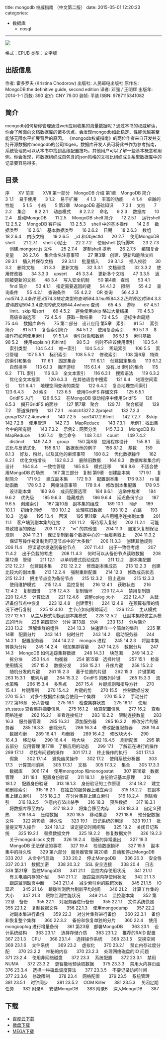 title: mongodb 权威指南 （中文第二版）
date: 2015-05-01 12:20:23
categories:
  - 数据库
    - nosql
---

![](http://img5.douban.com/lpic/s28015838.jpg)

格式：EPUB
类型：文字版

<!--more-->

## 出版信息 ##

作者: 霍多罗夫 (Kristina Chodorow) 
出版社: 人民邮电出版社
原作名: MongoDB:the definitive guide, second edition
译者: 邓强 / 王明辉 
出版年: 2014-1-1
页数: 390
定价: CNY 79.00
装帧: 平装
ISBN: 9787115341082

## 简介 ##

mongodb如何帮你管理通过web应用收集的海量数据呢？通过本书的权威解读，你会了解面向文档数据库的诸多优点，会发现mongodb如此稳定、性能优越甚至能够无限水平扩展背后的原因。
《mongodb权威指南》的两位作者来自开发并支持开源数据库mongodb的公司10gen。数据库开发人员可将此书作为参考指南，系统管理员可以从本书中找到高级配置技巧，其他用户可以了解一些基本概念和用例。你会发现，将数据组织成自包含的json风格的文档比组织成关系型数据库中的记录要容易得多。

## 目录 ##

序　　XV
前言　　XVII
第一部分　MongoDB 介绍
第1章　MongoDB 简介　　3
1.1 　易于使用　　3
1.2 　易于扩展　　4
1.3 　丰富的功能　　4
1.4 　卓越的性能　　5
1.5 　小结　　5
第2章　MongoDB 基础知识　　7
2.1 　文档　　7
2.2 　集合　　8
2.2.1 　动态模式　　8
2.2.2 　命名　　9
2.3 　数据库　　10
2.4 　启动MongoDB　　11
2.5 　MongoDB shell 简介　　12
2.5.1 　运行shell　　12
2.5.2 　MongoDB 客户端　　13
2.5.3 　shell 中的基本操作　　14
2.6 　数据类型　　16
2.6.1 　基本数据类型　　16
2.6.2 　日期　　18
2.6.3 　数组　　18
2.6.4 　内嵌文档　　19
2.6.5 　_id 和ObjectId　　20
2.7 　使用MongoDB shell　　21
2.7.1 　shell 小贴士　　22
2.7.2 　使用shell 执行脚本　　23
2.7.3 　创建.mongorc.js 文件　　25
2.7.4 　定制shell 提示　　26
2.7.5 　编辑复合变量　　26
2.7.6 　集合命名注意事项　　27
第3章　创建、更新和删除文档　　29
3.1 　插入并保存文档　　29
3.1.1 　批量插入　　29
3.1.2 　插入校验　　30
3.2 　删除文档　　31
3.3 　更新文档　　32
3.3.1 　文档替换　　32
3.3.2 　使用修改器　　34
3.3.3 　upsert　　45
3.3.4 　更新多个文档　　47
3.3.5 　返回被更新的文档　　48
3.4 　写入安全机制　　50
第4章　查询　　53
4.1 　find 简介　　53
4.1.1 　指定需要返回的键　　54
4.1.2 　限制　　55
4.2 　查询条件　　55
4.2.1 　查询条件　　55
4.2.2 　OR 查询　　56
4.2.3 　$not　　57
4.2.4 　条件语义　　57
4.3 　特定类型的查询　　58
4.3.1 　null　　58
4.3.2 　正则表达式　　59
4.3.3 　查询数组　　59
4.3.4 　查询内嵌文档　　64
4.4 　$where 查询　　65
4.5 　游标　　67
4.5.1 　limit、skip 和sort　　69
4.5.2 　避免使用skip 略过大量结果　　70
4.5.3 　高级查询选项　　72
4.5.4 　获取一致结果　　73
4.5.5 　游标生命周期　　75
4.6 　数据库命令　　75
第二部分　设计应用
第5章　索引　　81
5.1 　索引简介　　81
5.1.1 　复合索引简介　　84
5.1.2 　使用复合索引　　90
5.1.3 　$ 操作符如何使用索引　　91
5.1.4 　索引对象和数组　　96
5.1.5 　索引基数　　98
5.2 　使用explain() 和hint() 　　98
5.3 　何时不应该使用索引　　103
5.4 　索引类型　　104
5.4.1 　唯一索引　　104
5.4.2 　稀疏索引　　106
5.5 　索引管理　　107
5.5.1 　标识索引　　108
5.5.2 　修改索引　　108
第6章　特殊的索引和集合 　　111
6.1 　固定集合　　 　111
6.1.1 　创建固定集合　　113
6.1.2 　自然排序　　113
6.1.3 　循环游标　　115
6.1.4 　没有_id 索引的集合　　115
6.2 　TTL 索引　　116
6.3 　全文本索引　　116
6.3.1 　搜索语法　　119
6.3.2 　优化全文本搜索　　120
6.3.3 　在其他语言中搜索　　121
6.4 　地理空间索引　　121
6.4.1 　地理空间查询的类型　　122
6.4.2 　复合地理空间索引　　123
6.4.3　　2d 索引　　123
6.5 　使用GridFS 存储文件　　125
6.5.1 　GridFS 入门　　126
6.5.2 　在MongoDB 驱动程序中使用GridFS　　126
6.5.3 　揭开GridFS 的面纱　　127
第7章　聚合　　129
7.1 　聚合框架　　129
7.2 　管道操作符　　131
7.2.1 　$match　　132
7.2.2 　$project　　132
7.2.3 　$group　　137
7.2.4 　$unwind　　140
7.2.5 　$sort　　141
7.2.6 　$limit　　142
7.2.7 　$skip　　142
7.2.8 　使用管道　　142
7.3 　MapReduce　　143
7.3.1 　示例1：找出集合中的所有键　　143
7.3.2 　示例2：网页分类　　145
7.3.3 　MongoDB 和MapReduce　　146
7.4 　聚合命令　　148
7.4.1 　count　　149
7.4.2 　distinct　　149
7.4.3 　group　　150
第8章　应用程序设计　　155
8.1 　范式化与反范式化　　155
8.1.1 　数据表示的例子　　156
8.1.2 　基数　　159
8.1.3 　好友、粉丝，以及其他的麻烦事项　　160
8.2 　优化数据操作　　162
8.2.1 　优化文档增长　　162
8.2.2 　删除旧数据　　164
8.3 　数据库和集合的设计　　164
8.4 　一致性管理　　165
8.5 　模式迁移　　166
8.6 　不适合使用MongoDB 的场景　　167
第三部分　复制
第9章　创建副本集　　171
9.1 　复制简介　　171
9.2 　建立副本集　　172
9.3 　配置副本集　　176
9.3.1 　rs 辅助函数　　178
9.3.2 　网络注意事项　　178
9.4 　修改副本集配置　　178
9.5 　设计副本集　　180
9.6 　成员配置选项　　184
9.6.1 　选举仲裁者　　184
9.6.2 　优先级　　185
9.6.3 　隐藏成员　　186
9.6.4 　延迟备份节点　　187
9.6.5 　创建索引　　187
第10章　副本集的组成　　189
10.1 　同步　　189
10.1.1 　初始化同步　　190
10.1.2 　处理陈旧数据　　193
10.2 　心跳　　193
10.3 　选举　　195
10.4 　回滚　　195
第11章　从应用程序连接副本集　　201
11.1 　客户端到副本集的连接　　201
11.2 　等待写入复制　　202
11.2.1 　可能导致错误的原因　　203
11.2.2 　"w" 的其他值　　204
11.3 　自定义复制保证规则　　204
11.3.1 　保证复制到每个数据中心的一台服务器上　　204
11.3.2 　保证写操作被复制到可见节点中的“大多数”　　206
11.3.3 　创建其他规则　　206
11.4 　将读请求发送到备份节点　　207
11.4.1 　出于一致性考虑　　207
11.4.2 　出于负载的考虑　　208
11.4.3 　何时可以从备份节点读取数据　　208
第12章　管理　　211
12.1 　以单机模式启动成员　　211
12.2 　副本集配置　　212
12.2.1 　创建副本集　　212
12.2.2 　修改副本集成员　　213
12.2.3 　创建比较大的副本集　　213
12.2.4 　强制重新配置　　214
12.3 　修改成员状态　　215
12.3.1 　把主节点变为备份节点　　215
12.3.2 　阻止选举　　215
12.3.3 　使用维护模式　　215
12.4 　监控复制　　216
12.4.1 　获取状态　　216
12.4.2 　复制图谱　　218
12.4.3 　复制循环　　220
12.4.4 　禁用复制链　　220
12.4.5 　计算延迟　　221
12.4.6 　调整oplog 大小　　222
12.4.7 　从延迟备份节点中恢复　　223
12.4.8 　创建索引　　224
12.4.9 　在预算有限的情况下进行复制　　225
12.4.10 　主节点如何跟踪延迟　　226
12.5 　主从模式　　227
12.5.1 　从主从模式切换到副本集模式　　228
12.5.2 　让副本集模仿主从模式的行为　　228
第四部分　分片
第13章　分片　　233
13.1 　分片简介　　233
13.2 　理解集群的组件　　234
13.3 　快速建立一个简单的集群　　235
第14章　配置分片　　243
14.1 　何时分片　　243
14.2 　启动服务器　　244
14.2.1 　配置服务器　　244
14.2.2 　mongos 进程　　245
14.2.3 　将副本集转换为分片　　245
14.2.4 　增加集群容量　　247
14.2.5 　数据分片　　247
14.3 　MongoDB 如何追踪集群数据　　248
14.3.1 　块范围　　249
14.3.2 　拆分块　　250
14.4 　均衡器　　254
第15章　选择片键　　257
15.1 　检查使用情况　　257
15.2 　数据分发　　258
15.2.1 　升序片键　　258
15.2.2 　随机分发的片键　　261
15.2.3 　 基于位置的片键　　262
15.3 　片键策略　　263
15.3.1 　散列片键　　264
15.3.2 　GridFS 的散列片键　　265
15.3.3 　流水策略　　266
15.3.4 　多热点　　267
15.4 　片键规则和指导方针　　270
15.4.1 　片键限制　　270
15.4.2 　片键的势　　270
15.5 　控制数据分发　　270
15.5.1 　对多个数据库和集合使用一个集群　　270
15.5.2 　手动分片　　272
第16章　分片管理　　275
16.1 　检查集群状态　　275
16.1.1 　使用sh.status 查看集群摘要信息　　275
16.1.2 　检查配置信息　　277
16.2 　查看网络连接　　282
16.2.1 　查看连接统计　　283
16.2.2 　限制连接数量　　283
16.3 　服务器管理　　285
16.3.1 　添加服务器　　285
16.3.2 　修改分片的服务器　　285
16.3.3 　删除分片　　286
16.3.4 　修改配置服务器　　288
16.4 　数据均衡　　289
16.4.1 　均衡器　　289
16.4.2 　修改块大小　　290
16.4.3 　移动块　　290
16.4.4 　特大块　　292
16.4.5 　刷新配置　　295
第五部分　应用管理
第17章　了解应用的动态　　299
17.1 　了解正在进行的操作　　299
17.1.1 　寻找有问题的操作　　301
17.1.2 　终止操作的执行　　301
17.1.3 　假象　　302
17.1.4 　避免幽灵操作　　302
17.2 　使用系统分析器　　303
17.3 　计算空间消耗　　305
17.3.1 　文档　　305
17.3.2 　集合　　305
17.3.3 　数据库　　306
17.4 　使用mongotop 和monogostat 　　307
第18章　数据管理　　311
18.1 　配置身份验证　　311
18.1.1 　身份验证基本原理　　312
18.1.2 　配置身份验证　　313
18.1.3 　身份验证的工作原理　　314
18.2 　建立和删除索引　　315
18.2.1 　在独立的服务器上建立索引　　315
18.2.2 　在副本集上建立索引　　315
18.2.3 　在分片集群上建立索引　　316
18.2.4 　删除索引　　316
18.2.5 　注意内存溢出杀手　　316
18.3 　预热数据　　317
18.3.1 　将数据库移至内存　　317
18.3.2 　将集合移至内存　　318
18.3.3 　自定义预热　　318
18.4 　压缩数据　　320
18.5 　移动集合　　321
18.6 　预分配数据文件　　322
第19章　持久性　　323
19.1 　日记系统的用途　　323
19.1.1 　批量提交写入操作　　324
19.1.2 　设定提交时间间隔　　325
19.2 　关闭日记系统　　325
19.2.1 　替换数据文件　　325
19.2.2 　修复数据文件　　326
19.2.3 　关于mongod.lock 文件　　326
19.2.4 　隐蔽的异常退出　　327
19.3 　MongoDB 无法保证的事项　　327
19.4 　检验数据损坏　　327
19.5 　副本集中的持久性　　329
第六部分　服务器管理
第20章　启动和停止MongoDB　　333
20.1 　从命令行启动　　333
20.2 　停止MongoDB　　336
20.3 　安全性　　337
20.3.1 　数据加密　　338
20.3.2 　SSL 安全连接　　338
20.4 　日志　　338
第21章　监控MongoDB　　341
21.1 　监控内存使用状况　　341
21.1.1 　有关电脑内存的介绍　　341
21.1.2 　跟踪监测内存使用状况　　342
21.1.3 　跟踪监测缺页中断　　343
21.1.4 　减少索引树的脱靶次数　　345
21.1.5 　IO 延迟　　345
21.1.6 　跟踪监测后台刷新平均时间　　346
21.2 　计算工作集的大小　　347
21.3 　跟踪监测性能状况　　349
21.4 　监控副本集　　352
第22章　备份　　355
22.1 　对服务器进行备份　　355
22.1.1 　文件系统快照　　355
22.1.2 　复制数据文件　　356
22.1.3 　使用mongodump　　357
22.2 　对副本集进行备份　　359
22.3 　对分片集群进行备份　　360
22.3.1 　备份和恢复整个集群　　360
22.3.2 　备份和恢复单独的分片　　360
22.4 　使用mongooplog 进行增量备份　　361
第23章　部署MongoDB　　363
23.1 　设计系统结构　　363
23.1.1 　选择存储介质　　363
23.1.2 　推荐的RAID 配置　　367
23.1.3 　CPU　　368
23.1.4 　选择操作系统　　368
23.1.5 　交换空间　　369
23.1.6 　文件系统　　369
23.2 　虚拟化　　370
23.2.1 　禁止内存过度分配　　370
23.2.2 　神秘的内存　　370
23.2.3 　处理网络磁盘的IO 问题　　371
23.2.4 　使用非网络磁盘　　372
23.3 　系统配置　　372
23.3.1 　禁用NUMA　　372
23.3.2 　更智能地预读取数据　　375
23.3.3 　禁用大内存页面　　376
23.3.4 　选择一种磁盘调度算法　　377
23.3.5 　不要记录访问时间　　377
23.3.6 　修改限制　　378
23.4 　网络配置　　379
23.5 　系统管理　　381
23.5.1 　时钟同步　　381
23.5.2 　OOM Killer　　381
23.5.3 　关闭定期任务　　382
附录A 　安装MongoDB　　383
附录B 　深入MongoDB　　387

## 下载 ##

+ [百度云下载](http://pan.baidu.com/s/1pJoPL2b)
+ [微盘下载](http://vdisk.weibo.com/s/aADaW4YRP5ZbL)
+ [MEGA下载](https://mega.co.nz/#!GYUWTBiT!nmAtixIPMFN28qsM-Q736D9r5lZ4GYuUBLnTN6WOwbI)